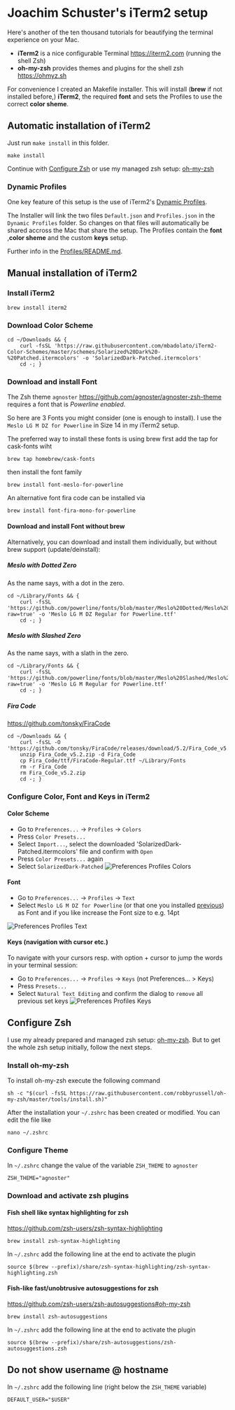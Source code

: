 # Joachim Schuster's iTerm2 setup

Here's another of the ten thousand tutorials for beautifying the terminal experience on your Mac.

* **iTerm2** is a nice configurable Terminal https://iterm2.com (running the shell Zsh)
* **oh-my-zsh** provides themes and plugins for the shell zsh https://ohmyz.sh

For convenience I created an Makefile installer. This will install (**brew** if not installed before,) **iTerm2**, the required **font** and sets the Profiles to use the correct **color sheme**.

## Automatic installation of iTerm2

Just run `make install` in this folder.

```
make install
```

Continue with [Configure Zsh](#configure-zsh) or use my managed zsh setup: [oh-my-zsh](../oh-my-zsh)

### Dynamic Profiles

One key feature of this setup is the use of iTerm2's [Dynamic Profiles](https://iterm2.com/documentation-dynamic-profiles.html).

The Installer will link the two files `Default.json` and `Profiles.json` in the `Dynamic Profiles` folder. 
So changes on that files will automatically be shared accross the Mac that share the setup. The Profiles contain the **font** ,**color sheme** and the custom **keys** setup.

Further info in the [Profiles/README.md](Profiles/README.md).

##  Manual installation of iTerm2

###  Install iTerm2
```
brew install iterm2
```

###  Download Color Scheme
```
cd ~/Downloads && {
    curl -fsSL 'https://raw.githubusercontent.com/mbadolato/iTerm2-Color-Schemes/master/schemes/Solarized%20Dark%20-%20Patched.itermcolors' -o 'SolarizedDark-Patched.itermcolors'
    cd -; }
```

###  Download and install Font
The Zsh theme `agnoster` https://github.com/agnoster/agnoster-zsh-theme requires a font that is *Powerline enabled*.

So here are 3 Fonts you might consider (one is enough to install). I use the  `Meslo LG M DZ for Powerline` in Size 14 in my iTerm2 setup.

The preferred way to install these fonts is using brew
first add the tap for cask-fonts wiht
```
brew tap homebrew/cask-fonts
```

then install the font family

```
brew install font-meslo-for-powerline
```

An alternative font fira code can be installed via

```
brew install font-fira-mono-for-powerline
```

#### Download and install Font without brew

Alternatively, you can download and install them individually, but without brew support (update/deinstall):

##### Meslo with Dotted Zero

As the name says, with a dot in the zero.

```
cd ~/Library/Fonts && {
    curl -fsSL 'https://github.com/powerline/fonts/blob/master/Meslo%20Dotted/Meslo%20LG%20M%20DZ%20Regular%20for%20Powerline.ttf?raw=true' -o 'Meslo LG M DZ Regular for Powerline.ttf'
    cd -; }
```

##### Meslo with Slashed Zero

As the name says, with a slath in the zero.

```
cd ~/Library/Fonts && {
    curl -fsSL 'https://github.com/powerline/fonts/blob/master/Meslo%20Slashed/Meslo%20LG%20M%20Regular%20for%20Powerline.ttf?raw=true' -o 'Meslo LG M Regular for Powerline.ttf'
    cd -; }
```

##### Fira Code
https://github.com/tonsky/FiraCode
```
cd ~/Downloads && {
    curl -fsSL -O 'https://github.com/tonsky/FiraCode/releases/download/5.2/Fira_Code_v5.2.zip'
    unzip Fira_Code_v5.2.zip -d Fira_Code
    cp Fira_Code/ttf/FiraCode-Regular.ttf ~/Library/Fonts
    rm -r Fira_Code
    rm Fira_Code_v5.2.zip
    cd -; }
```

###  Configure Color, Font and Keys in iTerm2
####  Color Scheme
- Go to `Preferences...` -> `Profiles` -> `Colors`
- Press `Color Presets...`
- Select `Import...`, select the downloaded 'SolarizedDark-Patched.itermcolors' file and confirm with `Open`
- Press `Color Presets...` again
- Select `SolarizedDark-Patched`
![Preferences Profiles Colors](assets/2021-09-20-iterm2-preferences-profiles-colors.png)

####  Font
- Go to `Preferences...` -> `Profiles` -> `Text`
- Select `Meslo LG M DZ for Powerline` (or that one you installed [previous](#download-and-install-font)) as Font and if you like increase the Font size to e.g. 14pt

![Preferences Profiles Text](assets/2021-09-20-iterm2-preferences-profiles-text.png)

####  Keys (navigation with cursor etc.)
To navigate with your cursors resp. with option + cursor to jump the words in your terminal session:

- Go to `Preferences...` -> `Profiles` -> `Keys` (not Preferences... > Keys)
- Press `Presets...`
- Select `Natural Text Editing` and confirm the dialog to `remove` all previous set keys
![Preferences Profiles Keys](assets/2021-09-20-iterm2-preferences-profiles-keys.png)

## Configure Zsh

I use my already prepared and managed zsh setup: [oh-my-zsh](../oh-my-zsh). 
But to get the whole zsh setup initially, follow the next steps.

###  Install oh-my-zsh
To install oh-my-zsh execute the following command
```
sh -c "$(curl -fsSL https://raw.githubusercontent.com/robbyrussell/oh-my-zsh/master/tools/install.sh)"
```
After the installation your `~/.zshrc` has been created or modified.
You can edit the file like
```
nano ~/.zshrc
```

###  Configure Theme
In `~/.zshrc` change the value of the variable `ZSH_THEME` to `agnoster`
```
ZSH_THEME="agnoster"
```

###  Download and activate zsh plugins
####  Fish shell like syntax highlighting for zsh
https://github.com/zsh-users/zsh-syntax-highlighting
```
brew install zsh-syntax-highlighting
```

In `~/.zshrc` add the following line at the end to activate the plugin
```
source $(brew --prefix)/share/zsh-syntax-highlighting/zsh-syntax-highlighting.zsh
```

####  Fish-like fast/unobtrusive autosuggestions for zsh
https://github.com/zsh-users/zsh-autosuggestions#oh-my-zsh
```
brew install zsh-autosuggestions
```

In `~/.zshrc` add the following line at the end to activate the plugin
```
source $(brew --prefix)/share/zsh-autosuggestions/zsh-autosuggestions.zsh
```

## Do not show username @ hostname
In `~/.zshrc` add the following line (right below the `ZSH_THEME` variable)
```
DEFAULT_USER="$USER"
```

